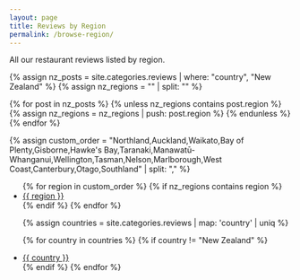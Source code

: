 ```yaml
---
layout: page
title: Reviews by Region
permalink: /browse-region/
---
```

All our restaurant reviews listed by region.

{% assign nz_posts = site.categories.reviews | where: "country", "New Zealand" %}
{% assign nz_regions = "" | split: "" %}

{% for post in nz_posts %}
  {% unless nz_regions contains post.region %}
    {% assign nz_regions = nz_regions | push: post.region %}
  {% endunless %}
{% endfor %}

{% assign custom_order = "Northland,Auckland,Waikato,Bay of Plenty,Gisborne,Hawke's Bay,Taranaki,Manawatū-Whanganui,Wellington,Tasman,Nelson,Marlborough,West Coast,Canterbury,Otago,Southland" | split: "," %}

<ul>
  {% for region in custom_order %}
    {% if nz_regions contains region %}
      <li>
        <a href="/country/new-zealand/{{ region | downcase | replace: ' ', '-' }}/">
            {{ region }}
        </a>
      </li>
    {% endif %}
  {% endfor %}
</ul>

<ul>
  {% assign countries = site.categories.reviews | map: 'country' | uniq %}
  
  {% for country in countries %}
    {% if country != "New Zealand" %}
      <li>
        <a href="/country/{{ country | downcase | replace: ' ', '-' }}/">
            {{ country }}
        </a>
      </li>
    {% endif %}
  {% endfor %}
</ul>